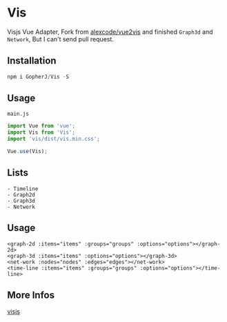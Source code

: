 # Vis
Visjs Vue Adapter, Fork from [alexcode/vue2vis](https://github.com/alexcode/vue2vis) and finished `Graph3d` and `Network`, But I can't send pull request.

## Installation
```javascript
npm i GopherJ/Vis -S
```

## Usage
`main.js`
```javascript
import Vue from 'vue';
import Vis from 'Vis';
import 'vis/dist/vis.min.css';

Vue.use(Vis);
```


## Lists
```
- Timeline
- Graph2d
- Graph3d
- Network
```


## Usage
```
<graph-2d :items="items" :groups="groups" :options="options"></graph-2d>
<graph-3d :items="items" :options="options"></graph-3d>
<net-work :nodes="nodes" :edges="edges"></net-work>
<time-line :items="items" :groups="groups" :options="options"></time-line>
```

## More Infos
[visjs](http://visjs.org/index.html)
